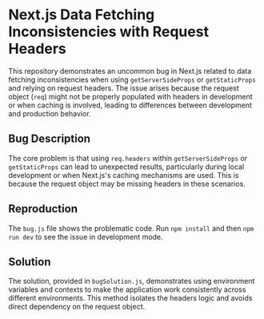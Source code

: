 # Next.js Data Fetching Inconsistencies with Request Headers

This repository demonstrates an uncommon bug in Next.js related to data fetching inconsistencies when using `getServerSideProps` or `getStaticProps` and relying on request headers. The issue arises because the request object (`req`) might not be properly populated with headers in development or when caching is involved, leading to differences between development and production behavior.

## Bug Description

The core problem is that using `req.headers` within `getServerSideProps` or `getStaticProps` can lead to unexpected results, particularly during local development or when Next.js's caching mechanisms are used.  This is because the request object may be missing headers in these scenarios.

## Reproduction

The `bug.js` file shows the problematic code.  Run `npm install` and then `npm run dev` to see the issue in development mode.

## Solution

The solution, provided in `bugSolution.js`, demonstrates using environment variables and contexts to make the application work consistently across different environments.  This method isolates the headers logic and avoids direct dependency on the request object.